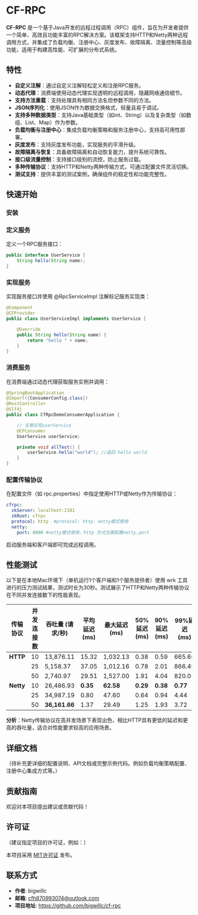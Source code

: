
# CF-RPC
**CF-RPC** 是一个基于Java开发的远程过程调用（RPC）组件，旨在为开发者提供一个简单、高效且功能丰富的RPC解决方案。该框架支持HTTP和Netty两种远程调用方式，并集成了负载均衡、注册中心、灰度发布、故障隔离、流量控制等高级功能，适用于构建高性能、可扩展的分布式系统。

## 特性

- **自定义注解**：通过自定义注解轻松定义和注册RPC服务。
- **动态代理**：消费端使用动态代理实现透明的远程调用，隐藏网络通信细节。
- **支持方法重载**：支持处理具有相同方法名但参数不同的方法。
- **JSON序列化**：使用JSON作为数据交换格式，轻量且易于调试。
- **支持多种数据类型**：支持Java基础类型（如int、String）以及复杂类型（如数组、List、Map）作为参数。
- **负载均衡与注册中心**：集成负载均衡策略和服务注册中心，支持高可用性部署。
- **灰度发布**：支持灰度发布功能，实现服务的平滑升级。
- **故障隔离与恢复**：具备故障隔离和自动恢复能力，提升系统可靠性。
- **接口级流量控制**：支持接口级别的流控，防止服务过载。
- **多种传输协议**：支持HTTP和Netty两种传输方式，可通过配置文件灵活切换。
- **测试支持**：提供丰富的测试案例，确保组件的稳定性和功能完整性。

## 快速开始

### 安装


### 定义服务

定义一个RPC服务接口：


```java
public interface UserService {
    String hello(String name);
}
```

### 实现服务

实现服务接口并使用 @RpcServiceImpl 注解标记服务实现类：

```java
@Component
@CFProvider
public class UserServiceImpl implements UserService {

    @Override
    public String hello(String name) {
        return "hello " + name;
    }
}
```

### 消费服务

在消费端通过动态代理获取服务实例并调用：

```java
@SpringBootApplication
@Import({ConsumerConfig.class})
@RestController
@Slf4j
public class CfRpcDemoConsumerApplication {

    // 无需实现userService
    @CFConsumer
    UserService userService;

    private void allTest() {
        userService.hello("world"); //返回 hello world
    }
}
```
### 配置传输协议

在配置文件（如 rpc.properties）中指定使用HTTP或Netty作为传输协议：

```yaml
cfrpc:
  zkServer: localhost:2181
  zkRoot: cfrpc
  protocol: http  #protocol: http，netty模式使用
  netty:
    port: 8090 #netty模式使用，http 方式无需配置netty.port
```
启动服务端和客户端即可完成远程调用。

## 性能测试

以下是在本地Mac环境下（单机运行1个客户端和1个服务提供者）使用 wrk 工具进行的压力测试结果，测试时长为30秒。测试展示了HTTP和Netty两种传输协议在不同并发连接数下的性能表现。

| 传输协议      | 并发连接数 | 吞吐量 (请求/秒) | 平均延迟 (ms) | 最大延迟 (ms) | 50%延迟 (ms) | 90%延迟 (ms) | 99%延迟 (ms) |
| --------- | ----- | ---------- | -------- | --------- | ---------- | ---------- | ---------- |
| **HTTP**  | 10    | 13,876.11  | 15.32    | 1,032.13  | 0.38       | 0.59       | 665.66     |
|           | 25    | 5,158.37   | 37.05    | 1,012.16  | 0.78       | 2.01       | 866.49     |
|           | 50    | 2,740.97   | 29.51    | 1,527.00  | 1.91       | 4.04       | 820.05     |
| **Netty** | 10    | 26,486.93  | **0.35**     | **62.58**     | **0.29**       | **0.38**       | **0.77**       |
|           | 25    | 34,987.19  | 0.80     | 47.60     | 0.64       | 0.94       | 4.44       |
|           | 50    | **36,161.66**  | 1.37     | 29.49     | 1.25       | 1.93       | 3.72       |


**分析**：Netty传输协议在高并发场景下表现出色，相比HTTP具有更低的延迟和更高的吞吐量，适合对性能要求较高的应用场景。

## 详细文档

（待补充更详细的配置说明、API文档或完整示例代码。例如负载均衡策略配置、注册中心集成方式等。）

## 贡献指南

欢迎对本项目提出建议或贡献代码！

## 许可证

（建议指定项目的许可证，例如：）

本项目采用 [MIT许可证](https://opensource.org/licenses/MIT) 发布。

## 联系方式

- **作者**: bigwillc
- **邮箱**: [cfh870993074@outlook.com](mailto:cfh870993074@outlook.com)
- **项目地址**: https://github.com/bigwillc/cf-rpc